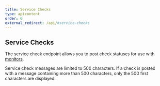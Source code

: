 ```yaml
---
title: Service Checks
type: apicontent
order: 6
external_redirect: /api/#service-checks
---
```


## Service Checks

The service check endpoint allows you to post check statuses for use with [monitors][1].

Service check messages are limited to 500 characters. If a check is posted with a message containing more than 500 characters, only the 500 first characters are displayed.

[1]: /monitors/
